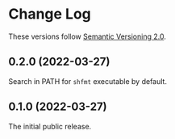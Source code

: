 # Change Log

These versions follow [Semantic Versioning 2.0](https://semver.org).

## 0.2.0 (2022-03-27)

Search in PATH for `shfmt` executable by default.

## 0.1.0 (2022-03-27)

The initial public release.
